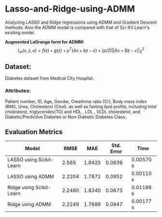 # Lasso-and-Ridge-using-ADMM
Analyzing LASSO and Ridge regressions using ADMM and Gradient Descent methods. Also the ADMM model is compared with that of Sci-Kit Learn's existing model. 

**Augmented LaGrange form for ADMM:**
$$L_p(x,z,u) = f(x) + g(z) + \mu^{T}(Ax+bz-c) + (\rho/2) ||Ax+Bz-c||^{2}_2$$

## Dataset:
Diabetes dataset from Medical City Hospital. 
### Attributes: 
Patient number, ID, Age, Gender, Creatinine ratio (Cr), Body mass index (BMI), Urea, Cholesterol (Chol), as well as fasting lipid profile, including total cholesterol, triglycerides(TG) and HDL , LDL , VLDL cholesterol, and Diabetic/Predictive Diabetes or Non-Diabetic Diabetes Class .

## Evaluation Metrics
| Model  | RMSE | MAE | Std. Error | Time |
| ------------- | ------------- | ------------- | ------------- | ------------- |
| LASSO using Scikit-Learn  | 2.565  |  1.8425  | 0.0639 |  0.00570 s |
| LASSO using ADMM  |  2.2204 | 1.7872 | 0.0952 | 0.00110 s |
| Ridge using Scikit-Learn |  2.2480 | 1.8340 | 0.0673 | 0.01186 s |
| Ridge using ADMM |  2.2249 | 1.7889 | 0.0947 | 0.00177 s |
